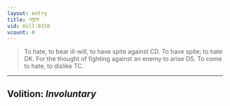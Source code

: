 ```yaml
---
layout: entry
title: འགྲས་
vid: Hill:0316
vcount: 0
---
```

> To hate, to bear ill-will, to have spite against CD\. To have spite; to hate DK\. For the thought of fighting against an enemy to arise DS\. To come to hate, to dislike TC\.

---
Volition: _Involuntary_
---

